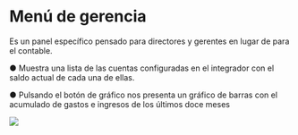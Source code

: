 # Menú de gerencia

Es un panel específico pensado para directores y gerentes en lugar de para el contable.

●        Muestra una lista de las cuentas configuradas en el integrador con el saldo actual de cada una de ellas.

●        Pulsando el botón de gráfico nos presenta un gráfico de barras con el acumulado de gastos e ingresos de los últimos doce meses

&#x20;

![](file:///C:/Users/warda/AppData/Local/Temp/msohtmlclip1/01/clip\_image002.jpg)
